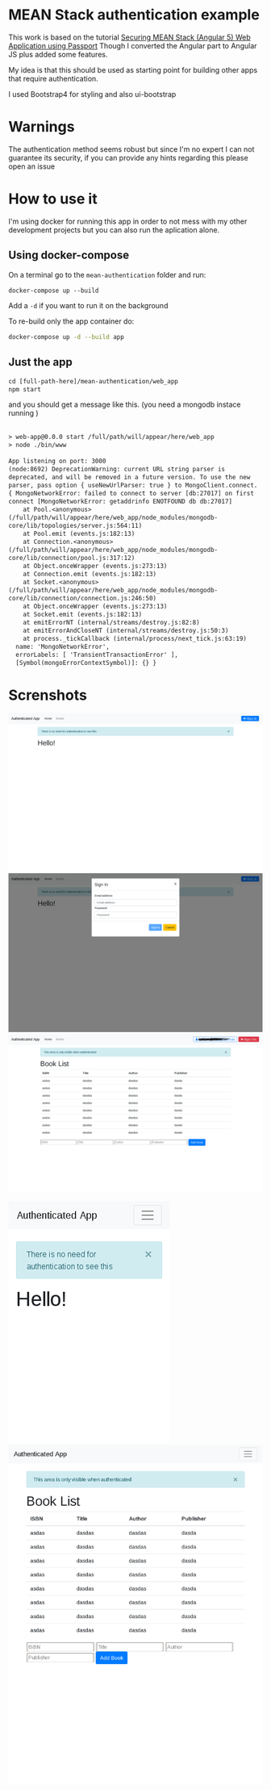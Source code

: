 # MEAN Stack authentication example

This work is based on the tutorial [Securing MEAN Stack (Angular 5) Web Application using Passport](https://www.djamware.com/post/5a878b3c80aca7059c142979/securing-mean-stack-angular-5-web-application-using-passport)
Though I converted the Angular part to Angular JS plus added some features.

My idea is that this should be used as starting point for building other apps that require authentication.

I used Bootstrap4 for styling and also ui-bootstrap 

# Warnings 

The authentication method seems robust but since I'm no expert I can not guarantee its security,
if you can provide any hints regarding this  please open an issue

# How to use it

I'm using docker for running this app in order to not mess with my other development projects but you can also run 
the aplication alone.

## Using docker-compose

On a terminal go to the `mean-authentication` folder and run:

```shell
docker-compose up --build
```

Add a `-d` if you want to run it on the background

To re-build only the app container do:

```bash
docker-compose up -d --build app
```

## Just the app

```shell
cd [full-path-here]/mean-authentication/web_app
npm start
```

and you should get a message like this. (you need a mongodb instace running )

```shell

> web-app@0.0.0 start /full/path/will/appear/here/web_app
> node ./bin/www                                                                                                                                                                                                                             
                                                                                                                                                                                                                                             
App listening on port: 3000                                                                                                                                                                                                                  
(node:8692) DeprecationWarning: current URL string parser is deprecated, and will be removed in a future version. To use the new parser, pass option { useNewUrlParser: true } to MongoClient.connect.                                       
{ MongoNetworkError: failed to connect to server [db:27017] on first connect [MongoNetworkError: getaddrinfo ENOTFOUND db db:27017]                                                                                                          
    at Pool.<anonymous> (/full/path/will/appear/here/web_app/node_modules/mongodb-core/lib/topologies/server.js:564:11)                                                                                                 
    at Pool.emit (events.js:182:13)                                                                                                                                                                                                          
    at Connection.<anonymous> (/full/path/will/appear/here/web_app/node_modules/mongodb-core/lib/connection/pool.js:317:12)                                                                                             
    at Object.onceWrapper (events.js:273:13)                                                                                                                                                                                                 
    at Connection.emit (events.js:182:13)                                                                                                                                                                                                    
    at Socket.<anonymous> (/full/path/will/appear/here/web_app/node_modules/mongodb-core/lib/connection/connection.js:246:50)                                                                                           
    at Object.onceWrapper (events.js:273:13)                                                                                                                                                                                                 
    at Socket.emit (events.js:182:13)                                                                                                                                                                                                        
    at emitErrorNT (internal/streams/destroy.js:82:8)                                                                                                                                                                                        
    at emitErrorAndCloseNT (internal/streams/destroy.js:50:3)                                                                                                                                                                                
    at process._tickCallback (internal/process/next_tick.js:63:19)                                                                                                                                                                           
  name: 'MongoNetworkError',                                                                                                                                                                                                                 
  errorLabels: [ 'TransientTransactionError' ],                                                                                                                                                                                              
  [Symbol(mongoErrorContextSymbol)]: {} }                             
```


# Screnshots

![Index on large screen](screenshots/index-large.png)
![Sing In modal](screenshots/singin.png)
![Books view on large screens](screenshots/books-lg.png)

![Index on extra small screen](screenshots/index-sm.png)
![Books view on ipad size](screenshots/books-ipad.png)
